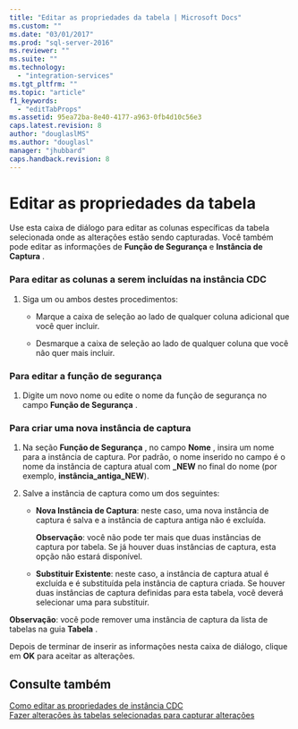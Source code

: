 ```yaml
---
title: "Editar as propriedades da tabela | Microsoft Docs"
ms.custom: ""
ms.date: "03/01/2017"
ms.prod: "sql-server-2016"
ms.reviewer: ""
ms.suite: ""
ms.technology: 
  - "integration-services"
ms.tgt_pltfrm: ""
ms.topic: "article"
f1_keywords: 
  - "editTabProps"
ms.assetid: 95ea72ba-8e40-4177-a963-0fb4d10c56e3
caps.latest.revision: 8
author: "douglaslMS"
ms.author: "douglasl"
manager: "jhubbard"
caps.handback.revision: 8
---
```

# Editar as propriedades da tabela
  Use esta caixa de diálogo para editar as colunas específicas da tabela selecionada onde as alterações estão sendo capturadas. Você também pode editar as informações de **Função de Segurança** e **Instância de Captura** .  
  
### Para editar as colunas a serem incluídas na instância CDC  
  
1.  Siga um ou ambos destes procedimentos:  
  
    -   Marque a caixa de seleção ao lado de qualquer coluna adicional que você quer incluir.  
  
    -   Desmarque a caixa de seleção ao lado de qualquer coluna que você não quer mais incluir.  
  
### Para editar a função de segurança  
  
1.  Digite um novo nome ou edite o nome da função de segurança no campo **Função de Segurança** .  
  
### Para criar uma nova instância de captura  
  
1.  Na seção **Função de Segurança** , no campo **Nome** , insira um nome para a instância de captura. Por padrão, o nome inserido no campo é o nome da instância de captura atual com **_NEW** no final do nome (por exemplo, **instância_antiga_NEW**).  
  
2.  Salve a instância de captura como um dos seguintes:  
  
    -   **Nova Instância de Captura**: neste caso, uma nova instância de captura é salva e a instância de captura antiga não é excluída.  
  
         **Observação**: você não pode ter mais que duas instâncias de captura por tabela. Se já houver duas instâncias de captura, esta opção não estará disponível.  
  
    -   **Substituir Existente**: neste caso, a instância de captura atual é excluída e é substituída pela instância de captura criada. Se houver duas instâncias de captura definidas para esta tabela, você deverá selecionar uma para substituir.  
  
 **Observação**: você pode remover uma instância de captura da lista de tabelas na guia **Tabela** .  
  
 Depois de terminar de inserir as informações nesta caixa de diálogo, clique em **OK** para aceitar as alterações.  
  
## Consulte também  
 [Como editar as propriedades de instância CDC](../../integration-services/change-data-capture/how-to-edit-the-cdc-instance-properties.md)   
 [Fazer alterações às tabelas selecionadas para capturar alterações](../../integration-services/change-data-capture/make-changes-to-the-tables-selected-for-capturing-changes.md)  
  
  